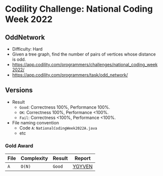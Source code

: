 # Codility Challenge: National Coding Week 2022

## OddNetwork

- Difficulty: Hard
- Given a tree graph, find the number of pairs of vertices whose distance is odd.
- <https://app.codility.com/programmers/challenges/national_coding_week2022/>
- <https://app.codility.com/programmers/task/odd_network/>

## Versions

- Result
  - `Good`: Correctness 100%, Performance 100%.
  - `OK`: Correctness 100%, Performance <100%.
  - `Fail`: Correctness <100%, Performance <100%.
- File naming convention
  - Code `A`: `NationalCodingWeek2022A.java`
  - etc

### Gold Award

| File | Complexity | Result | Report                                                                            |
| ---- | ---------- | ------ | --------------------------------------------------------------------------------- |
| `A`  | `O(N)`     | `Good` | [YGYVEN](https://app.codility.com/cert/view/certYGYVEN-T3FKAMSBWQUXHRSZ/details/) |
